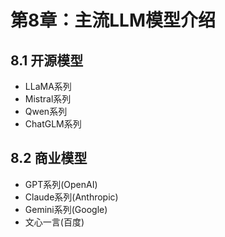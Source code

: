 # 第8章：主流LLM模型介绍

## 8.1 开源模型
- LLaMA系列
- Mistral系列
- Qwen系列
- ChatGLM系列

## 8.2 商业模型
- GPT系列(OpenAI)
- Claude系列(Anthropic)
- Gemini系列(Google)
- 文心一言(百度)